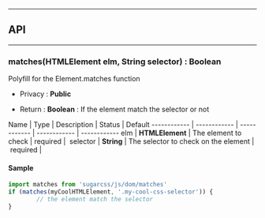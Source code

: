 


-----------------------------
## API
-----------------------------

### matches(HTMLElement elm, String selector) : Boolean
Polyfill for the Element.matches function

- Privacy : **Public**

- Return : **Boolean** : If the element match the selector or not

Name | Type | Description | Status | Default
------------ | ------------ | ------------ | ------------ | ------------
elm | **HTMLElement** | The element to check | required | 
selector | **String** | The selector to check on the element | required | 


#### Sample
```js
import matches from 'sugarcss/js/dom/matches'
if (matches(myCoolHTMLElement, '.my-cool-css-selector')) {
		// the element match the selector
}

```


